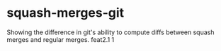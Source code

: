 # squash-merges-git
Showing the difference in git's ability to compute diffs between squash merges and regular merges.
feat2.1 1
